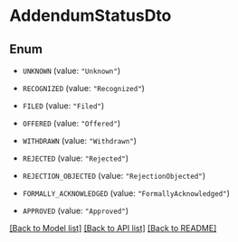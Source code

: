 # AddendumStatusDto

## Enum


* `UNKNOWN` (value: `"Unknown"`)

* `RECOGNIZED` (value: `"Recognized"`)

* `FILED` (value: `"Filed"`)

* `OFFERED` (value: `"Offered"`)

* `WITHDRAWN` (value: `"Withdrawn"`)

* `REJECTED` (value: `"Rejected"`)

* `REJECTION_OBJECTED` (value: `"RejectionObjected"`)

* `FORMALLY_ACKNOWLEDGED` (value: `"FormallyAcknowledged"`)

* `APPROVED` (value: `"Approved"`)


[[Back to Model list]](../README.md#documentation-for-models) [[Back to API list]](../README.md#documentation-for-api-endpoints) [[Back to README]](../README.md)


